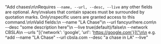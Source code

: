 "Add chases\n\nRequires `--name, --url, --desc, --live` any other fields are optional. Any\nvalues that contain spaces must be surrounded by quotation marks. Only\nspecific users are granted access to this command.\n\nValid fields:\n    --name \"LA Chase\"\n    --url fancyurlhere.com\n    --desc \"some description here\"\n    --live true(default)/false\n    --network CBSLA\n    --urls \"[{'network': 'google', 'url': 'https://google.com'}]\"\n\n    e.g. ^add --name \"LA Chase\" --url cbsla.com --desc \"a chase in LA\" --live"